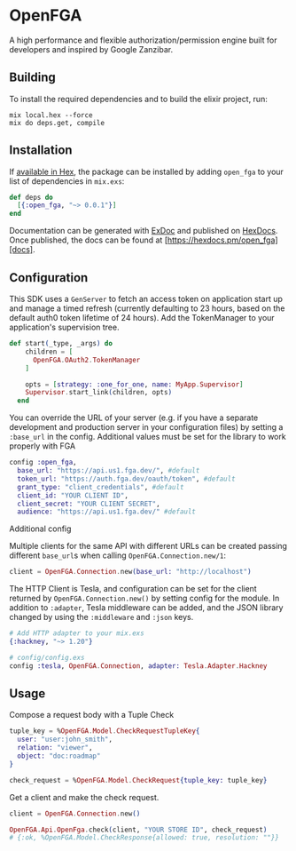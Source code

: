 # OpenFGA

A high performance and flexible authorization/permission engine built for developers and inspired by Google Zanzibar.

## Building

To install the required dependencies and to build the elixir project, run:

```console
mix local.hex --force
mix do deps.get, compile
```

## Installation

If [available in Hex][], the package can be installed by adding `open_fga` to
your list of dependencies in `mix.exs`:

```elixir
def deps do
  [{:open_fga, "~> 0.0.1"}]
end
```

Documentation can be generated with [ExDoc][] and published on [HexDocs][]. Once published, the docs can be found at
[https://hexdocs.pm/open_fga][docs].

## Configuration

This SDK uses a `GenServer` to fetch an access token on application start up and manage a timed refresh (currently defaulting to 23 hours, based on the default auth0 token lifetime of 24 hours). Add the TokenManager to your application's supervision tree.

```elixir
def start(_type, _args) do
    children = [
      OpenFGA.OAuth2.TokenManager
    ]

    opts = [strategy: :one_for_one, name: MyApp.Supervisor]
    Supervisor.start_link(children, opts)
  end
```

You can override the URL of your server (e.g. if you have a separate development and production server in your
configuration files) by setting a `:base_url` in the config. Additional values must be set for the library to work properly with FGA

```elixir
config :open_fga,
  base_url: "https://api.us1.fga.dev/", #default
  token_url: "https://auth.fga.dev/oauth/token", #default
  grant_type: "client_credentials", #default
  client_id: "YOUR CLIENT ID",
  client_secret: "YOUR CLIENT SECRET",
  audience: "https://api.us1.fga.dev/" #default

```

Additional config

Multiple clients for the same API with different URLs can be created passing different `base_url`s when calling
`OpenFGA.Connection.new/1`:

```elixir
client = OpenFGA.Connection.new(base_url: "http://localhost")
```

The HTTP Client is Tesla, and configuration can be set for the client returned by `OpenFGA.Connection.new()` by setting config for the module. In addition to `:adapter`, Tesla middleware can be added, and the JSON library changed by using the `:middleware` and `:json` keys.

```elixir
# Add HTTP adapter to your mix.exs
{:hackney, "~> 1.20"}

# config/config.exs
config :tesla, OpenFGA.Connection, adapter: Tesla.Adapter.Hackney
```

## Usage

Compose a request body with a Tuple Check

```elixir
tuple_key = %OpenFGA.Model.CheckRequestTupleKey{
  user: "user:john_smith",
  relation: "viewer",
  object: "doc:roadmap"
}

check_request = %OpenFGA.Model.CheckRequest{tuple_key: tuple_key}
```

Get a client and make the check request.

```elixir
client = OpenFGA.Connection.new()

OpenFGA.Api.OpenFga.check(client, "YOUR STORE ID", check_request)
# {:ok, %OpenFGA.Model.CheckResponse{allowed: true, resolution: ""}}
```

[exdoc]: https://github.com/elixir-lang/ex_doc
[hexdocs]: https://hexdocs.pm
[available in hex]: https://hex.pm/docs/publish
[docs]: https://hexdocs.pm/open_fga

